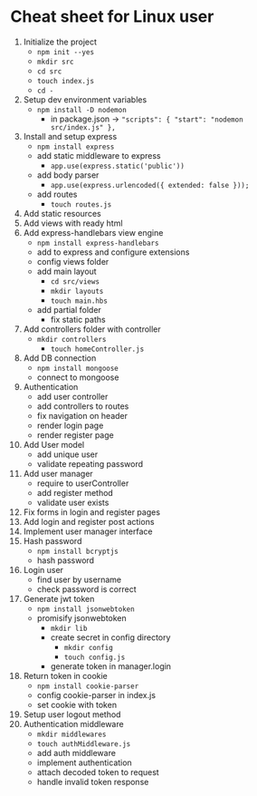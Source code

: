 # Cheat sheet for Linux user 

1. Initialize the project
   * `npm init --yes`
   * `mkdir src`
   * `cd src`
   * `touch index.js`
   * `cd -`
2. Setup dev environment variables
   * `npm install -D nodemon `
     * in package.json ->   `"scripts": {
       "start": "nodemon src/index.js"
       },`
3. Install and setup express
   * `npm install express`
   * add static middleware to express
     * `app.use(express.static('public'))`
   * add body parser
     *  `app.use(express.urlencoded({ extended: false }));`
   * add routes 
     * `touch routes.js`
4. Add static resources
5. Add views with ready html
6. Add express-handlebars view engine
   * `npm install express-handlebars`
   * add to express and configure extensions
   * config views folder 
   * add main layout
     * `cd src/views`
     * `mkdir layouts`
     * `touch main.hbs`
   * add partial folder 
     * fix static paths
7. Add controllers folder with controller
   * `mkdir controllers`
     * `touch homeController.js`
8. Add DB connection
   * `npm install mongoose`
   * connect to mongoose
9. Authentication
   * add user controller
   * add controllers to routes
   * fix navigation on header
   * render login page
   * render register page
10. Add User model
    * add unique user 
    * validate repeating password
11. Add user manager
    * require to userController 
    * add register method
    * validate user exists
12. Fix forms in login and register pages
13. Add login and register post actions
14. Implement user manager interface
15. Hash password
    * `npm install bcryptjs`
    * hash password
16. Login user
    * find user by username
    * check password is correct
17. Generate jwt token
    * `npm install jsonwebtoken`
    * promisify jsonwebtoken 
      * `mkdir lib`
      * create secret in config directory
        * `mkdir config` 
        * `touch config.js`
      * generate token in manager.login
18. Return token in cookie
    * `npm install cookie-parser`
    * config cookie-parser in index.js
    * set cookie with token 
19. Setup user logout method
20. Authentication middleware
    * `mkdir middlewares`
    * `touch authMiddleware.js`
    * add auth middleware
    * implement authentication
    * attach decoded token to request
    * handle invalid token response